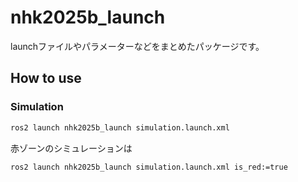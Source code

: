 # nhk2025b_launch
launchファイルやパラメーターなどをまとめたパッケージです。

## How to use
### Simulation
```bash
ros2 launch nhk2025b_launch simulation.launch.xml
```

赤ゾーンのシミュレーションは

```bash
ros2 launch nhk2025b_launch simulation.launch.xml is_red:=true
```
